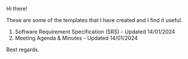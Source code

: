 Hi there! 

These are some of the templates that I have created and I find it useful.

  1. Software Requirement Specification (SRS) - Updated 14/01/2024
  2. Meeting Agenda & Minutes - Updated 14/01/2024

Best regards.
